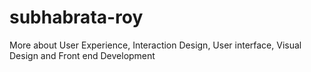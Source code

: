 # subhabrata-roy
More about User Experience, Interaction Design, User interface, Visual Design and Front end Development
